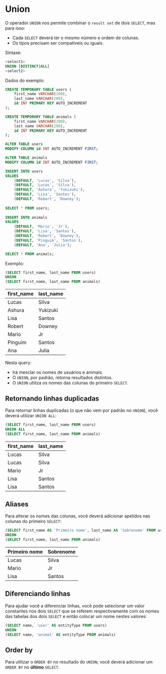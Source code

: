 # Union

O operador `UNION` nos permite combinar o `result set` de dois `SELECT`, mas para isso:

- Cada `SELECT` deverá ter o mesmo número e ordem de colunas.
- Os tipos precisam ser compatíveis ou iguais.

Sintaxe:

```sql
<select1>
UNION [DISTINCT|ALL]
<select2>
```

Dados do exemplo:

```sql
CREATE TEMPORARY TABLE users (
	first_name VARCHAR(200),
	last_name VARCHAR(200),
	id INT PRIMARY KEY AUTO_INCREMENT
);

CREATE TEMPORARY TABLE animals (
	first_name VARCHAR(200),
	last_name VARCHAR(200),
	id INT PRIMARY KEY AUTO_INCREMENT
);

ALTER TABLE users
MODIFY COLUMN id INT AUTO_INCREMENT FIRST;

ALTER TABLE animals
MODIFY COLUMN id INT AUTO_INCREMENT FIRST;

INSERT INTO users 
VALUES
	(DEFAULT, 'Lucas', 'Silva'),
	(DEFAULT, 'Lucas', 'Silva'),
	(DEFAULT, 'Ashura', 'Yukizuki'),
	(DEFAULT, 'Lisa', 'Santos'),
	(DEFAULT, 'Robert', 'Downey');
    
SELECT * FROM users;
    
INSERT INTO animals 
VALUES
	(DEFAULT, 'Mario', 'Jr'),
	(DEFAULT, 'Lisa', 'Santos'),
	(DEFAULT, 'Robert', 'Downey'),
	(DEFAULT, 'Pinguim', 'Santos'),
	(DEFAULT, 'Ana', 'Julia');

SELECT * FROM animals;
```

Exemplo:

```SQL
(SELECT first_name, last_name FROM users)
UNION
(SELECT first_name, last_name FROM animals)
```

|first_name|last_name|
|----------|----------
|Lucas|Silva|
|Ashura|Yukizuki|
|Lisa|Santos|
|Robert|Downey|
|Mario|Jr|
|Pinguim|Santos|
|Ana|Julia|

Nesta query:

- Irá mesclar os nomes de usuários e animais.
- O `UNION`, por padrão, retorna resultados distintos.
- O `UNION` utiliza os nomes das colunas do primeiro `SELECT`.

## Retornando linhas duplicadas

Para retornar linhas duplicadas (o que não vem por padrão no `UNION`), você deverá utilizar `UNION ALL`:

```SQL
(SELECT first_name, last_name FROM users)
UNION ALL
(SELECT first_name, last_name FROM animals)
```

|first_name|last_name|
|----------|----------
|Lucas     |Silva    |
|Lucas     |Silva    |
|Mario     |Jr       |
|Lisa      |Santos   |
|Lisa      |Santos   |

## Aliases

Para alterar os nomes das colunas, você deverá adicionar apelidos nas colunas do primeiro `SELECT`:

```SQL
(SELECT first_name AS 'Primeiro nome', last_name AS 'Sobrenome' FROM users)
UNION
(SELECT first_name, last_name FROM animals)
```

|Primeiro nome|Sobrenome|
|-------------|----------
|Lucas        |Silva    |
|Mario        |Jr       |
|Lisa         |Santos   |

## Diferenciando linhas

Para ajudar você a diferenciar linhas, você pode selecionar um valor constantes nos dois `SELECT` que se referem respectivamente com os nomes das tabelas dos dois `SELECT` e então colocar um nome nestes valores:

```sql
(SELECT name, 'user' AS entityType FROM users)
UNION
(SELECT name, 'animal' AS entityType FROM animals)
```

## Order by

Para utilizar o `ORDER BY` no resultado do `UNION`, você deverá adicionar um `ORDER BY` no **último** `SELECT`.